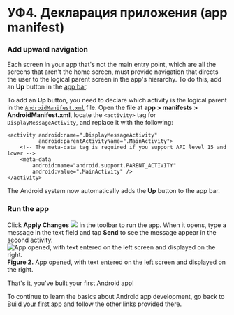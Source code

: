 # УФ4. Декларация приложения \(app manifest\)

### Add upward navigation <a id="Up"></a>

Each screen in your app that's not the main entry point, which are all the screens that aren't the home screen, must provide navigation that directs the user to the logical parent screen in the app's hierarchy. To do this, add an **Up** button in the [app bar](https://developer.android.com/training/appbar).

To add an **Up** button, you need to declare which activity is the logical parent in the [`AndroidManifest.xml`](https://developer.android.com/guide/topics/manifest/manifest-intro) file. Open the file at **app &gt; manifests &gt; AndroidManifest.xml**, locate the `<activity>` tag for `DisplayMessageActivity`, and replace it with the following:

```text
<activity android:name=".DisplayMessageActivity"
          android:parentActivityName=".MainActivity">
    <!-- The meta-data tag is required if you support API level 15 and lower -->
    <meta-data
        android:name="android.support.PARENT_ACTIVITY"
        android:value=".MainActivity" />
</activity>
```

The Android system now automatically adds the **Up** button to the app bar.

### Run the app <a id="run"></a>

Click **Apply Changes** ![](https://developer.android.com/studio/images/buttons/toolbar-apply-changes.svg) in the toolbar to run the app. When it opens, type a message in the text field and tap **Send** to see the message appear in the second activity.![App opened, with text entered on the left screen and displayed on the right.](https://developer.android.com/training/basics/firstapp/images/screenshot-activity2.png)**Figure 2.** App opened, with text entered on the left screen and displayed on the right.

That's it, you've built your first Android app!

To continue to learn the basics about Android app development, go back to [Build your first app](https://developer.android.com/training/basics/firstapp) and follow the other links provided there.

